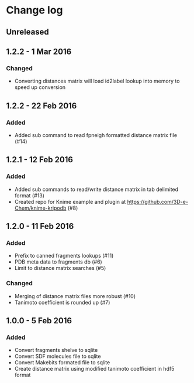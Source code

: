 # Change log

## Unreleased

## 1.2.2 - 1 Mar 2016

### Changed

* Converting distances matrix will load id2label lookup into memory to speed up conversion

## 1.2.2 - 22 Feb 2016

### Added

- Added sub command to read fpneigh formatted distance matrix file (#14)

## 1.2.1 - 12 Feb 2016

### Added

- Added sub commands to read/write distance matrix in tab delimited format (#13)
- Created repo for Knime example and plugin at https://github.com/3D-e-Chem/knime-kripodb (#8)

## 1.2.0 - 11 Feb 2016

### Added

- Prefix to canned fragments lookups (#11)
- PDB meta data to fragments db (#6)
- Limit to distance matrix searches (#5)

### Changed

- Merging of distance matrix files more robust (#10)
- Tanimoto coefficient is rounded up (#7)

## 1.0.0 - 5 Feb 2016

### Added

- Convert fragments shelve to sqlite
- Convert SDF molecules file to sqlite
- Convert Makebits formated file to sqlite
- Create distance matrix using modified tanimoto coefficient in hdf5 format
